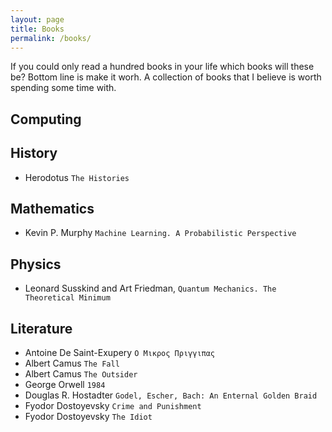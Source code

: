 ```yaml
---
layout: page
title: Books
permalink: /books/
---
```


If you could only read a hundred books in your life which books will these be? Bottom line is make it worh.
A collection of books that I believe is worth spending some time with.

## Computing
## History
- Herodotus ```The Histories```
## Mathematics
- Kevin P. Murphy ```Machine Learning. A Probabilistic Perspective```
## Physics
- Leonard Susskind and Art Friedman, ```Quantum Mechanics. The Theoretical Minimum```
## Literature
- Antoine De Saint-Exupery  ```Ο Μικρος Πριγγιπας```
- Albert Camus ```The Fall```
- Albert Camus ```The Outsider```
- George Orwell ```1984```
- Douglas R. Hostadter ```Godel, Escher, Bach: An Enternal Golden Braid```
- Fyodor Dostoyevsky ```Crime and Punishment```
- Fyodor Dostoyevsky ```The Idiot```


